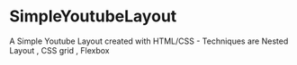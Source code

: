 # SimpleYoutubeLayout
A Simple Youtube Layout created with HTML/CSS - Techniques are Nested Layout , CSS grid , Flexbox

